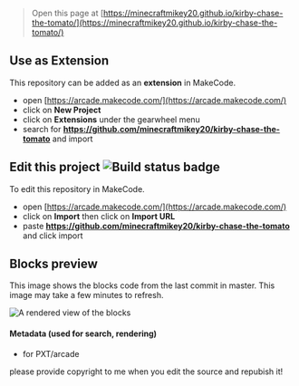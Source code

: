  


> Open this page at [https://minecraftmikey20.github.io/kirby-chase-the-tomato/](https://minecraftmikey20.github.io/kirby-chase-the-tomato/)

## Use as Extension

This repository can be added as an **extension** in MakeCode.

* open [https://arcade.makecode.com/](https://arcade.makecode.com/)
* click on **New Project**
* click on **Extensions** under the gearwheel menu
* search for **https://github.com/minecraftmikey20/kirby-chase-the-tomato** and import

## Edit this project ![Build status badge](https://github.com/minecraftmikey20/kirby-chase-the-tomato/workflows/MakeCode/badge.svg)

To edit this repository in MakeCode.

* open [https://arcade.makecode.com/](https://arcade.makecode.com/)
* click on **Import** then click on **Import URL**
* paste **https://github.com/minecraftmikey20/kirby-chase-the-tomato** and click import

## Blocks preview

This image shows the blocks code from the last commit in master.
This image may take a few minutes to refresh.

![A rendered view of the blocks](https://github.com/minecraftmikey20/kirby-chase-the-tomato/raw/master/.github/makecode/blocks.png)

#### Metadata (used for search, rendering)

* for PXT/arcade
<script src="https://makecode.com/gh-pages-embed.js"></script><script>makeCodeRender("{{ site.makecode.home_url }}", "{{ site.github.owner_name }}/{{ site.github.repository_name }}");</script>

please provide copyright to me when you edit the source and repubish it!
